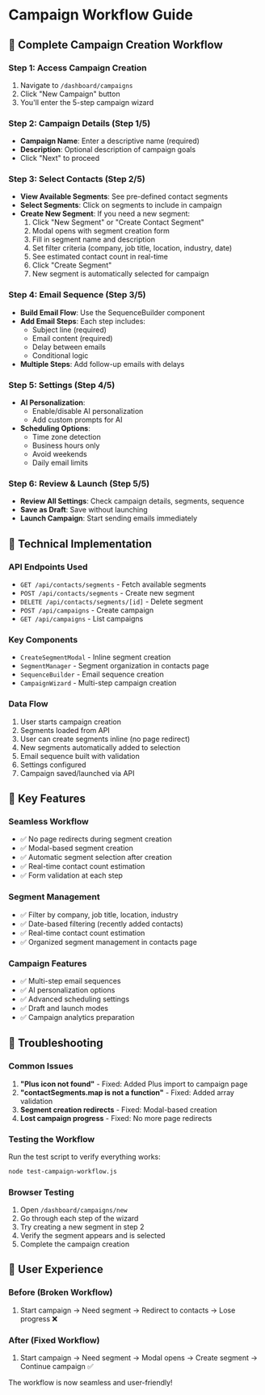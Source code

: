 # Campaign Workflow Guide

## 🚀 Complete Campaign Creation Workflow

### Step 1: Access Campaign Creation
1. Navigate to `/dashboard/campaigns`
2. Click "New Campaign" button
3. You'll enter the 5-step campaign wizard

### Step 2: Campaign Details (Step 1/5)
- **Campaign Name**: Enter a descriptive name (required)
- **Description**: Optional description of campaign goals
- Click "Next" to proceed

### Step 3: Select Contacts (Step 2/5)
- **View Available Segments**: See pre-defined contact segments
- **Select Segments**: Click on segments to include in campaign
- **Create New Segment**: If you need a new segment:
  1. Click "New Segment" or "Create Contact Segment"
  2. Modal opens with segment creation form
  3. Fill in segment name and description
  4. Set filter criteria (company, job title, location, industry, date)
  5. See estimated contact count in real-time
  6. Click "Create Segment"
  7. New segment is automatically selected for campaign

### Step 4: Email Sequence (Step 3/5)
- **Build Email Flow**: Use the SequenceBuilder component
- **Add Email Steps**: Each step includes:
  - Subject line (required)
  - Email content (required)
  - Delay between emails
  - Conditional logic
- **Multiple Steps**: Add follow-up emails with delays

### Step 5: Settings (Step 4/5)
- **AI Personalization**:
  - Enable/disable AI personalization
  - Add custom prompts for AI
- **Scheduling Options**:
  - Time zone detection
  - Business hours only
  - Avoid weekends
  - Daily email limits

### Step 6: Review & Launch (Step 5/5)
- **Review All Settings**: Check campaign details, segments, sequence
- **Save as Draft**: Save without launching
- **Launch Campaign**: Start sending emails immediately

## 🔧 Technical Implementation

### API Endpoints Used
- `GET /api/contacts/segments` - Fetch available segments
- `POST /api/contacts/segments` - Create new segment
- `DELETE /api/contacts/segments/[id]` - Delete segment
- `POST /api/campaigns` - Create campaign
- `GET /api/campaigns` - List campaigns

### Key Components
- `CreateSegmentModal` - Inline segment creation
- `SegmentManager` - Segment organization in contacts page
- `SequenceBuilder` - Email sequence creation
- `CampaignWizard` - Multi-step campaign creation

### Data Flow
1. User starts campaign creation
2. Segments loaded from API
3. User can create segments inline (no page redirect)
4. New segments automatically added to selection
5. Email sequence built with validation
6. Settings configured
7. Campaign saved/launched via API

## 🎯 Key Features

### Seamless Workflow
- ✅ No page redirects during segment creation
- ✅ Modal-based segment creation
- ✅ Automatic segment selection after creation
- ✅ Real-time contact count estimation
- ✅ Form validation at each step

### Segment Management
- ✅ Filter by company, job title, location, industry
- ✅ Date-based filtering (recently added contacts)
- ✅ Real-time contact count estimation
- ✅ Organized segment management in contacts page

### Campaign Features
- ✅ Multi-step email sequences
- ✅ AI personalization options
- ✅ Advanced scheduling settings
- ✅ Draft and launch modes
- ✅ Campaign analytics preparation

## 🐛 Troubleshooting

### Common Issues
1. **"Plus icon not found"** - Fixed: Added Plus import to campaign page
2. **"contactSegments.map is not a function"** - Fixed: Added array validation
3. **Segment creation redirects** - Fixed: Modal-based creation
4. **Lost campaign progress** - Fixed: No more page redirects

### Testing the Workflow
Run the test script to verify everything works:
```bash
node test-campaign-workflow.js
```

### Browser Testing
1. Open `/dashboard/campaigns/new`
2. Go through each step of the wizard
3. Try creating a new segment in step 2
4. Verify the segment appears and is selected
5. Complete the campaign creation

## 📱 User Experience

### Before (Broken Workflow)
1. Start campaign → Need segment → Redirect to contacts → Lose progress ❌

### After (Fixed Workflow)
1. Start campaign → Need segment → Modal opens → Create segment → Continue campaign ✅

The workflow is now seamless and user-friendly!
